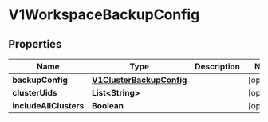 # V1WorkspaceBackupConfig

## Properties
Name | Type | Description | Notes
------------ | ------------- | ------------- | -------------
**backupConfig** | [**V1ClusterBackupConfig**](V1ClusterBackupConfig.md) |  |  [optional]
**clusterUids** | **List&lt;String&gt;** |  |  [optional]
**includeAllClusters** | **Boolean** |  |  [optional]
